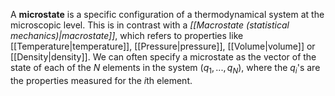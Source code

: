 A **microstate** is a specific configuration of a thermodynamical system at the microscopic level. This is in contrast with a *[[Macrostate (statistical mechanics)|macrostate]]*, which refers to properties like [[Temperature|temperature]], [[Pressure|pressure]], [[Volume|volume]] or [[Density|density]]. We can often specify a microstate as the vector of the state of each of the $N$ elements in the system $(q_1,...,q_N)$, where the $q_i$'s are the properties measured for the $i$th element.